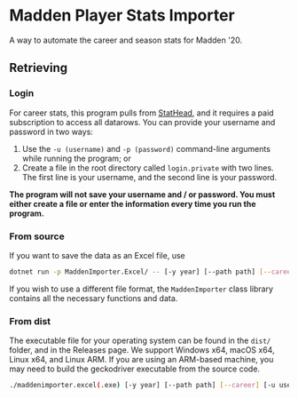 # Madden Player Stats Importer

A way to automate the career and season stats for Madden '20.

## Retrieving

### Login

For career stats, this program pulls from [StatHead](https://stathead.com), and it requires a paid subscription to access all datarows. You can provide your username and password in two ways:

1. Use the `-u (username)` and `-p (password)` command-line arguments while running the program; or
2. Create a file in the root directory called `login.private` with two lines. The first line is your username, and the second line is your password.

**The program will not save your username and / or password. You must either create a file or enter the information every time you run the program.**

### From source

If you want to save the data as an Excel file, use

```bash
dotnet run -p MaddenImporter.Excel/ -- [-y year] [--path path] [--career] [-u username] [-p password]
```

If you wish to use a different file format, the `MaddenImporter` class library contains all the necessary functions and data.

### From dist

The executable file for your operating system can be found in the `dist/` folder, and in the Releases page. We support Windows x64, macOS x64, Linux x64, and Linux ARM. If you are using an ARM-based machine, you may need to build the geckodriver executable from the source code.

```bash
./maddenimporter.excel(.exe) [-y year] [--path path] [--career] [-u username] [-p password]
```
